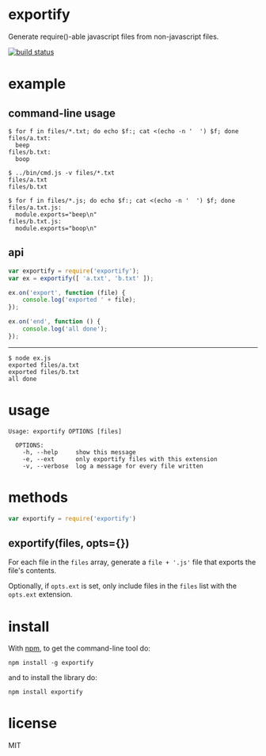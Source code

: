 exportify
=========

Generate require()-able javascript files from non-javascript files.

[![build status](https://secure.travis-ci.org/substack/exportify.png)](http://travis-ci.org/substack/exportify)

example
=======

command-line usage
------------------

```
$ for f in files/*.txt; do echo $f:; cat <(echo -n '  ') $f; done
files/a.txt:
  beep
files/b.txt:
  boop
```

```
$ ../bin/cmd.js -v files/*.txt
files/a.txt
files/b.txt
```

```
$ for f in files/*.js; do echo $f:; cat <(echo -n '  ') $f; done
files/a.txt.js:
  module.exports="beep\n"
files/b.txt.js:
  module.exports="boop\n"
```

api
---

``` js
var exportify = require('exportify');
var ex = exportify([ 'a.txt', 'b.txt' ]);

ex.on('export', function (file) {
    console.log('exported ' + file);
});

ex.on('end', function () {
    console.log('all done');
});
```

***

```
$ node ex.js 
exported files/a.txt
exported files/b.txt
all done
```

usage
=====

```
Usage: exportify OPTIONS [files]
  
  OPTIONS:
    -h, --help     show this message
    -e, --ext      only exportify files with this extension
    -v, --verbose  log a message for every file written

```

methods
=======

``` js
var exportify = require('exportify')
```

exportify(files, opts={})
------------------------

For each file in the `files` array,
generate a `file + '.js'` file that exports the file's contents.

Optionally, if `opts.ext` is set, only include files in the `files` list with
the `opts.ext` extension.

install
=======

With [npm](http://npmjs.org), to get the command-line tool do:

```
npm install -g exportify
```

and to install the library do:

```
npm install exportify
```

license
=======

MIT
